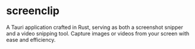 # screenclip
A Tauri application crafted in Rust, serving as both a screenshot snipper and a video snipping tool. Capture images or videos from your screen with ease and efficiency.
